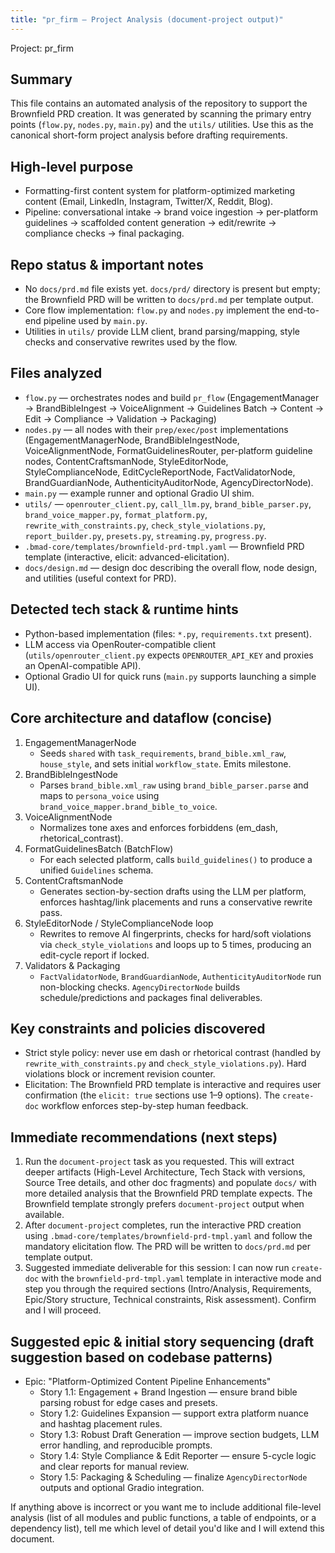 ```yaml
---
title: "pr_firm — Project Analysis (document-project output)"
---
```


Project: pr_firm

Summary
-------

This file contains an automated analysis of the repository to support the Brownfield PRD creation. It was generated by scanning the primary entry points (`flow.py`, `nodes.py`, `main.py`) and the `utils/` utilities. Use this as the canonical short-form project analysis before drafting requirements.

High-level purpose
-------------------

- Formatting-first content system for platform-optimized marketing content (Email, LinkedIn, Instagram, Twitter/X, Reddit, Blog).
- Pipeline: conversational intake → brand voice ingestion → per-platform guidelines → scaffolded content generation → edit/rewrite → compliance checks → final packaging.

Repo status & important notes
-----------------------------

- No `docs/prd.md` file exists yet. `docs/prd/` directory is present but empty; the Brownfield PRD will be written to `docs/prd.md` per template output.
- Core flow implementation: `flow.py` and `nodes.py` implement the end-to-end pipeline used by `main.py`.
- Utilities in `utils/` provide LLM client, brand parsing/mapping, style checks and conservative rewrites used by the flow.

Files analyzed
--------------

- `flow.py` — orchestrates nodes and build `pr_flow` (EngagementManager → BrandBibleIngest → VoiceAlignment → Guidelines Batch → Content → Edit → Compliance → Validation → Packaging)
- `nodes.py` — all nodes with their `prep/exec/post` implementations (EngagementManagerNode, BrandBibleIngestNode, VoiceAlignmentNode, FormatGuidelinesRouter, per-platform guideline nodes, ContentCraftsmanNode, StyleEditorNode, StyleComplianceNode, EditCycleReportNode, FactValidatorNode, BrandGuardianNode, AuthenticityAuditorNode, AgencyDirectorNode).
- `main.py` — example runner and optional Gradio UI shim.
- `utils/` — `openrouter_client.py`, `call_llm.py`, `brand_bible_parser.py`, `brand_voice_mapper.py`, `format_platform.py`, `rewrite_with_constraints.py`, `check_style_violations.py`, `report_builder.py`, `presets.py`, `streaming.py`, `progress.py`.
- `.bmad-core/templates/brownfield-prd-tmpl.yaml` — Brownfield PRD template (interactive, elicit: advanced-elicitation).
- `docs/design.md` — design doc describing the overall flow, node design, and utilities (useful context for PRD).

Detected tech stack & runtime hints
----------------------------------

- Python-based implementation (files: `*.py`, `requirements.txt` present).
- LLM access via OpenRouter-compatible client (`utils/openrouter_client.py` expects `OPENROUTER_API_KEY` and proxies an OpenAI-compatible API).
- Optional Gradio UI for quick runs (`main.py` supports launching a simple UI).

Core architecture and dataflow (concise)
--------------------------------------

1. EngagementManagerNode
   - Seeds `shared` with `task_requirements`, `brand_bible.xml_raw`, `house_style`, and sets initial `workflow_state`. Emits milestone.
2. BrandBibleIngestNode
   - Parses `brand_bible.xml_raw` using `brand_bible_parser.parse` and maps to `persona_voice` using `brand_voice_mapper.brand_bible_to_voice`.
3. VoiceAlignmentNode
   - Normalizes tone axes and enforces forbiddens (em_dash, rhetorical_contrast).
4. FormatGuidelinesBatch (BatchFlow)
   - For each selected platform, calls `build_guidelines()` to produce a unified `Guidelines` schema.
5. ContentCraftsmanNode
   - Generates section-by-section drafts using the LLM per platform, enforces hashtag/link placements and runs a conservative rewrite pass.
6. StyleEditorNode / StyleComplianceNode loop
   - Rewrites to remove AI fingerprints, checks for hard/soft violations via `check_style_violations` and loops up to 5 times, producing an edit-cycle report if locked.
7. Validators & Packaging
   - `FactValidatorNode`, `BrandGuardianNode`, `AuthenticityAuditorNode` run non-blocking checks. `AgencyDirectorNode` builds schedule/predictions and packages final deliverables.

Key constraints and policies discovered
-------------------------------------

- Strict style policy: never use em dash or rhetorical contrast (handled by `rewrite_with_constraints.py` and `check_style_violations.py`). Hard violations block or increment revision counter.
- Elicitation: The Brownfield PRD template is interactive and requires user confirmation (the `elicit: true` sections use 1–9 options). The `create-doc` workflow enforces step-by-step human feedback.

Immediate recommendations (next steps)
------------------------------------

1. Run the `document-project` task as you requested. This will extract deeper artifacts (High-Level Architecture, Tech Stack with versions, Source Tree details, and other doc fragments) and populate `docs/` with more detailed analysis that the Brownfield PRD template expects. The Brownfield template strongly prefers `document-project` output when available.
2. After `document-project` completes, run the interactive PRD creation using `.bmad-core/templates/brownfield-prd-tmpl.yaml` and follow the mandatory elicitation flow. The PRD will be written to `docs/prd.md` per template output.
3. Suggested immediate deliverable for this session: I can now run `create-doc` with the `brownfield-prd-tmpl.yaml` template in interactive mode and step you through the required sections (Intro/Analysis, Requirements, Epic/Story structure, Technical constraints, Risk assessment). Confirm and I will proceed.

Suggested epic & initial story sequencing (draft suggestion based on codebase patterns)
---------------------------------------------------------------------------------

- Epic: "Platform-Optimized Content Pipeline Enhancements"
  - Story 1.1: Engagement + Brand Ingestion — ensure brand bible parsing robust for edge cases and presets.
  - Story 1.2: Guidelines Expansion — support extra platform nuance and hashtag placement rules.
  - Story 1.3: Robust Draft Generation — improve section budgets, LLM error handling, and reproducible prompts.
  - Story 1.4: Style Compliance & Edit Reporter — ensure 5-cycle logic and clear reports for manual review.
  - Story 1.5: Packaging & Scheduling — finalize `AgencyDirectorNode` outputs and optional Gradio integration.

If anything above is incorrect or you want me to include additional file-level analysis (list of all modules and public functions, a table of endpoints, or a dependency list), tell me which level of detail you'd like and I will extend this document.
